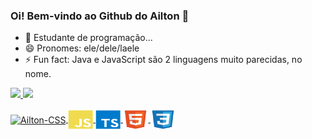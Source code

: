### Oi! Bem-vindo ao Github do Ailton 👋

- 🌱 Estudante de programação...
- 😄 Pronomes: ele/dele/laele
- ⚡ Fun fact: Java e JavaScript são 2 linguagens muito parecidas, no nome.

<div align="left">
  <a href="https://github.com/AiltonGithuber">
  <img height="160em" src="https://github-readme-stats.vercel.app/api?username=AiltonGithuber&show_icons=true&theme=highcontrast&include_all_commits=true&count_private=true"/>
  <img height="150em" src="https://github-readme-stats.vercel.app/api/top-langs/?username=AiltonGithuber&layout=compact&langs_count=7&theme=dark"/>
</div>
<div style="display: inline_block"><br>
<img align="center" alt="Ailton-CSS" height="30" width="40" src="https://cdn.jsdelivr.net/gh/devicons/devicon/icons/java/java-original.svg">
  <img align="center" alt="Ailton-Js" height="30" width="40" src="https://raw.githubusercontent.com/devicons/devicon/master/icons/javascript/javascript-plain.svg">
  <img align="center" alt="Ailton-Ts" height="30" width="40" src="https://raw.githubusercontent.com/devicons/devicon/master/icons/typescript/typescript-plain.svg">
  <img align="center" alt="Ailton-HTML" height="30" width="40" src="https://raw.githubusercontent.com/devicons/devicon/master/icons/html5/html5-original.svg">
  <img align="center" alt="Ailton-CSS" height="30" width="40" src="https://raw.githubusercontent.com/devicons/devicon/master/icons/css3/css3-original.svg">
</div>
